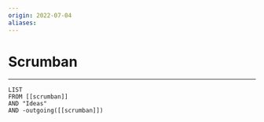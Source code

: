 ```yaml
---
origin: 2022-07-04
aliases: 
---
```

# Scrumban
---




```dataview
LIST 
FROM [[scrumban]]
AND "Ideas"
AND -outgoing([[scrumban]])
```


